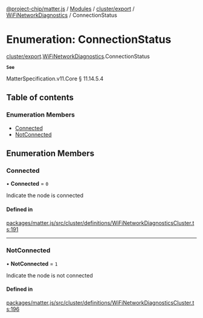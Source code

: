 [@project-chip/matter.js](../README.md) / [Modules](../modules.md) / [cluster/export](../modules/cluster_export.md) / [WiFiNetworkDiagnostics](../modules/cluster_export.WiFiNetworkDiagnostics.md) / ConnectionStatus

# Enumeration: ConnectionStatus

[cluster/export](../modules/cluster_export.md).[WiFiNetworkDiagnostics](../modules/cluster_export.WiFiNetworkDiagnostics.md).ConnectionStatus

**`See`**

MatterSpecification.v11.Core § 11.14.5.4

## Table of contents

### Enumeration Members

- [Connected](cluster_export.WiFiNetworkDiagnostics.ConnectionStatus.md#connected)
- [NotConnected](cluster_export.WiFiNetworkDiagnostics.ConnectionStatus.md#notconnected)

## Enumeration Members

### Connected

• **Connected** = ``0``

Indicate the node is connected

#### Defined in

[packages/matter.js/src/cluster/definitions/WiFiNetworkDiagnosticsCluster.ts:191](https://github.com/project-chip/matter.js/blob/6d3b6a5d957d88a9231d6ecab4bb41f8133112be/packages/matter.js/src/cluster/definitions/WiFiNetworkDiagnosticsCluster.ts#L191)

___

### NotConnected

• **NotConnected** = ``1``

Indicate the node is not connected

#### Defined in

[packages/matter.js/src/cluster/definitions/WiFiNetworkDiagnosticsCluster.ts:196](https://github.com/project-chip/matter.js/blob/6d3b6a5d957d88a9231d6ecab4bb41f8133112be/packages/matter.js/src/cluster/definitions/WiFiNetworkDiagnosticsCluster.ts#L196)
